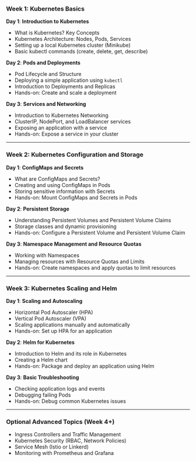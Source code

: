### **Week 1: Kubernetes Basics**
**Day 1**: **Introduction to Kubernetes**
- What is Kubernetes? Key Concepts
- Kubernetes Architecture: Nodes, Pods, Services
- Setting up a local Kubernetes cluster (Minikube)
- Basic kubectl commands (create, delete, get, describe)

**Day 2**: **Pods and Deployments**
- Pod Lifecycle and Structure
- Deploying a simple application using `kubectl`
- Introduction to Deployments and Replicas
- Hands-on: Create and scale a deployment

**Day 3**: **Services and Networking**
- Introduction to Kubernetes Networking
- ClusterIP, NodePort, and LoadBalancer services
- Exposing an application with a service
- Hands-on: Expose a service in your cluster

---

### **Week 2: Kubernetes Configuration and Storage**
**Day 1**: **ConfigMaps and Secrets**
- What are ConfigMaps and Secrets?
- Creating and using ConfigMaps in Pods
- Storing sensitive information with Secrets
- Hands-on: Mount ConfigMaps and Secrets in Pods

**Day 2**: **Persistent Storage**
- Understanding Persistent Volumes and Persistent Volume Claims
- Storage classes and dynamic provisioning
- Hands-on: Configure a Persistent Volume and Persistent Volume Claim

**Day 3**: **Namespace Management and Resource Quotas**
- Working with Namespaces
- Managing resources with Resource Quotas and Limits
- Hands-on: Create namespaces and apply quotas to limit resources

---

### **Week 3: Kubernetes Scaling and Helm**
**Day 1**: **Scaling and Autoscaling**
- Horizontal Pod Autoscaler (HPA)
- Vertical Pod Autoscaler (VPA)
- Scaling applications manually and automatically
- Hands-on: Set up HPA for an application

**Day 2**: **Helm for Kubernetes**
- Introduction to Helm and its role in Kubernetes
- Creating a Helm chart
- Hands-on: Package and deploy an application using Helm

**Day 3**: **Basic Troubleshooting**
- Checking application logs and events
- Debugging failing Pods
- Hands-on: Debug common Kubernetes issues

---

### **Optional Advanced Topics (Week 4+)**
- Ingress Controllers and Traffic Management
- Kubernetes Security (RBAC, Network Policies)
- Service Mesh (Istio or Linkerd)
- Monitoring with Prometheus and Grafana
